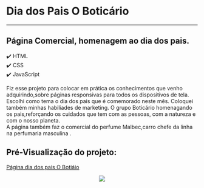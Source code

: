 # Dia dos Pais O Boticário
---
## Página Comercial, homenagem ao dia dos pais.

:heavy_check_mark: HTML <br>
:heavy_check_mark: CSS <br>
:heavy_check_mark: JavaScript

<p>Fiz esse projeto para colocar em prática os conhecimentos que venho adquirindo,sobre páginas responsivas para todos os dispositivos de tela.<br>
  Escolhi como tema o dia dos pais que é comemorado neste mês.
  Coloquei também minhas habiliades de marketing. O grupo Boticário homenagando os pais,reforçando os cuidados que tem com as pessoas, com a natureza e com o nosso planeta. <br>
   A página também faz o comercial do perfume Malbec,carro chefe da linha na  perfumaria masculina .
</p>

## Pré-Visualização do projeto:<br>
[Página dia dos pais O Botiáio](https://dia-dos-pais-oboticario.netlify.app/)

<div align="center"> <img src="readme.jpeg"

</div>